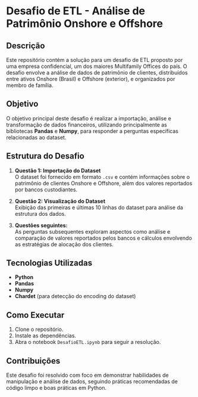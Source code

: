 # Desafio de ETL - Análise de Patrimônio Onshore e Offshore

## Descrição

Este repositório contém a solução para um desafio de ETL proposto por uma empresa confidencial, um dos maiores Multifamily Offices do país. O desafio envolve a análise de dados de patrimônio de clientes, distribuídos entre ativos Onshore (Brasil) e Offshore (exterior), e organizados por membro de família.

## Objetivo

O objetivo principal deste desafio é realizar a importação, análise e transformação de dados financeiros, utilizando principalmente as bibliotecas **Pandas** e **Numpy**, para responder a perguntas específicas relacionadas ao dataset.

## Estrutura do Desafio

1. **Questão 1: Importação do Dataset**  
   O dataset foi fornecido em formato `.csv` e contém informações sobre o patrimônio de clientes Onshore e Offshore, além dos valores reportados por bancos custodiantes.
   
2. **Questão 2: Visualização do Dataset**  
   Exibição das primeiras e últimas 10 linhas do dataset para análise da estrutura dos dados.

3. **Questões seguintes:**  
   As perguntas subsequentes exploram aspectos como análise e comparação de valores reportados pelos bancos e cálculos envolvendo as estratégias de alocação dos clientes.

## Tecnologias Utilizadas

- **Python**
- **Pandas**
- **Numpy**
- **Chardet** (para detecção do encoding do dataset)

## Como Executar

1. Clone o repositório.
2. Instale as dependências.
3. Abra o notebook `DesafioETL.ipynb` para seguir a resolução.

## Contribuições

Este desafio foi resolvido com foco em demonstrar habilidades de manipulação e análise de dados, seguindo práticas recomendadas de código limpo e boas práticas em Python.
